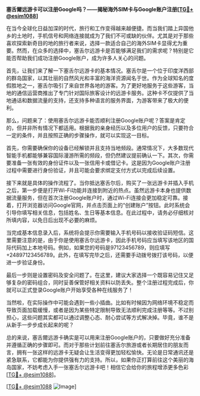 **塞舌爾远游卡可以注册Google吗？——揭秘海外SIM卡与Google账户注册[[TG💪+ @esim1088](https://t.me/s/esim1088)]**

在当今全球化日益加深的时代，旅行和工作变得越来越便捷。而当我们踏上异国他乡的土地时，手机信号和网络连接就成为了我们不可或缺的伙伴。尤其是对于那些喜欢探索新奇目的地的旅行者来说，选择一款适合自己的海外SIM卡显得尤为重要。然而，在众多的选择中，塞舌尔远游卡是否能够满足我们的需求呢？特别是它能否帮助我们成功注册Google账户，成为许多人关心的问题。

首先，让我们来了解一下塞舌尔远游卡的基本情况。塞舌尔是一个位于印度洋西部的群岛国家，以其壮丽的自然风光和丰富的海洋资源闻名于世。作为全球知名的度假胜地之一，塞舌尔吸引了来自世界各地的游客。为了更好地服务于这些游客，当地的通信运营商推出了专门针对国际旅客设计的远游卡服务。这种卡不仅提供了当地通话和数据流量的支持，还支持多种语言的服务界面，为游客带来了极大的便利。

那么，问题来了：使用塞舌尔远游卡能否顺利注册Google账户呢？答案是肯定的，但并非所有情况下都适用。根据我的亲身经历以及多位用户的反馈，只要符合一定的条件，并且按照正确的步骤操作，就可以实现这一目标。

首先，你需要确保你的设备已经解锁并且支持当地频段。通常情况下，大多数现代智能手机都能够兼容国际漫游所需的频段，但仍然建议提前确认一下。其次，你需要准备一张有效的身份证件以及一张信用卡或借记卡。这是因为Google账户注册过程中需要进行身份验证，并且可能会要求绑定支付方式以完成后续设置。

接下来就是具体的操作流程了。当你抵达塞舌尔后，购买了一张远游卡并插入手机之后，第一步便是打开Wi-Fi功能并连接到附近的热点。虽然远游卡本身也提供数据流量服务，但在首次注册Google账户时，通过Wi-Fi连接会更加稳定可靠。接着，打开浏览器访问Google官网，并点击页面上的“创建账户”按钮。此时系统会引导你填写相关信息，包括姓名、生日等基本信息。在此过程中，请务必仔细核对所填内容，以免日后出现不必要的麻烦。

当完成基本信息录入后，系统将会提示你需要输入手机号码以接收验证码短信。这里需要注意的是，由于你是使用塞舌尔远游卡，因此手机号码应当填写该地区的国际代码加上本地号码。例如，如果您的号码是97123456789，则应填写+24897123456789。此外，在填写完毕之后，还需要手动拨号拨打该号码，以便进一步验证身份。

最后一步则是设置密码及安全问题了。在这里，建议大家选择一个既容易记住又足够复杂的密码组合，同时妥善保管好相关资料以防丢失。整个注册过程完成后，你就可以正式登录Google账户开始享受各种在线服务了！

当然啦，在实际操作中可能会遇到一些小插曲。比如有时候因为网络环境不稳定而导致页面加载缓慢，或者是因为某些特定限制导致无法顺利完成注册等等。不过别担心，这些问题其实都可以通过调整心态、耐心尝试等方式解决掉。毕竟，谁不是从新手一步步成长起来的呢？

总的来说，塞舌爾远游卡确实是可以用来注册Google账户的，只要做好充分准备并遵循正确的步骤即可。而对于那些计划前往塞舌尔旅游或者长期居住的朋友而言，拥有一张这样的远游卡无疑会让生活变得更加轻松愉快。无论是日常通讯还是紧急联系，它都能为你提供强有力的支持。所以，如果你正打算前往这个美丽的海岛国家，不妨考虑入手一张塞舌尔远游卡吧！相信它会给你的旅程增添更多色彩[[TG💪+ @esim1088](https://t.me/s/esim1088)]。

[[TG💪+ @esim1088](https://t.me/s/esim1088) ![Image](https://i.postimg.cc/4NQfJmqS/Snipaste-2025-05-13-00-14-12.png)]